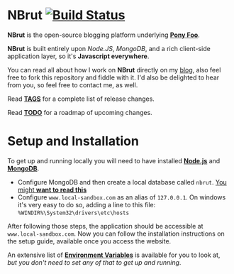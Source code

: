NBrut [![Build Status](https://travis-ci.org/bevacqua/NBrut.png?branch=master)](https://travis-ci.org/bevacqua/NBrut)
========================================================================================================================

**NBrut** is the open-source blogging platform underlying [**Pony Foo**](http://ponyfoo.com "Pony Foo").

**NBrut** is built entirely upon _Node.JS_, _MongoDB_, and a rich client-side application layer, so it's **Javascript everywhere**.

You can read all about how I work on **NBrut** directly on my [blog](http://www.ponyfoo.com/2012/12/25/pony-foo-begins "Introductory Post"), also feel free to fork this repository and fiddle with it. I'd also be delighted to hear from you, so feel free to contact me, as well.

Read [**TAGS**](/TAGS.md) for a complete list of release changes.

Read [**TODO**](/TODO.md) for a roadmap of upcoming changes.



Setup and Installation
======================

To get up and running locally you will need to have installed [**Node.js**](http://nodejs.org/) and [**MongoDB**](http://www.mongodb.org/).

- Configure MongoDB and then create a local database called `nbrut`. [You might **want to read this**](http://docs.mongodb.org/manual/tutorial/getting-started/ "Getting Started with MongoDB Development")
- Configure `www.local-sandbox.com` as an alias of `127.0.0.1`. On windows it's very easy to do so, adding a line to this file: `%WINDIR%\System32\drivers\etc\hosts`

After following those steps, the application should be accessible at `www.local-sandbox.com`. Now you can follow the installation instructions on the setup guide, available once you access the website.

An extensive list of [**Environment Variables**](/ENV.md) is available for you to look at, _but you don't need to set any of that to get up and running_.